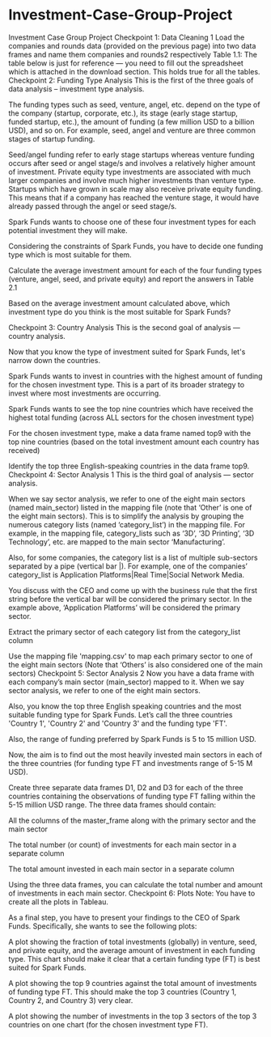 # Investment-Case-Group-Project
Investment Case Group Project
Checkpoint 1: Data Cleaning 1 Load the companies and rounds data (provided on the previous page) into two data frames and name them companies and rounds2 respectively Table 1.1: The table below is just for reference — you need to fill out the spreadsheet which is attached in the download section. This holds true for all the tables. Checkpoint 2: Funding Type Analysis This is the first of the three goals of data analysis – investment type analysis.

The funding types such as seed, venture, angel, etc. depend on the type of the company (startup, corporate, etc.), its stage (early stage startup, funded startup, etc.), the amount of funding (a few million USD to a billion USD), and so on. For example, seed, angel and venture are three common stages of startup funding.

Seed/angel funding refer to early stage startups whereas venture funding occurs after seed or angel stage/s and involves a relatively higher amount of investment. Private equity type investments are associated with much larger companies and involve much higher investments than venture type. Startups which have grown in scale may also receive private equity funding. This means that if a company has reached the venture stage, it would have already passed through the angel or seed stage/s.

Spark Funds wants to choose one of these four investment types for each potential investment they will make.

Considering the constraints of Spark Funds, you have to decide one funding type which is most suitable for them.

Calculate the average investment amount for each of the four funding types (venture, angel, seed, and private equity) and report the answers in Table 2.1

Based on the average investment amount calculated above, which investment type do you think is the most suitable for Spark Funds?

Checkpoint 3: Country Analysis This is the second goal of analysis — country analysis.

Now that you know the type of investment suited for Spark Funds, let's narrow down the countries.

Spark Funds wants to invest in countries with the highest amount of funding for the chosen investment type. This is a part of its broader strategy to invest where most investments are occurring.

Spark Funds wants to see the top nine countries which have received the highest total funding (across ALL sectors for the chosen investment type)

For the chosen investment type, make a data frame named top9 with the top nine countries (based on the total investment amount each country has received)

Identify the top three English-speaking countries in the data frame top9. Checkpoint 4: Sector Analysis 1 This is the third goal of analysis — sector analysis.

When we say sector analysis, we refer to one of the eight main sectors (named main_sector) listed in the mapping file (note that ‘Other’ is one of the eight main sectors). This is to simplify the analysis by grouping the numerous category lists (named ‘category_list’) in the mapping file. For example, in the mapping file, category_lists such as ‘3D’, ‘3D Printing’, ‘3D Technology’, etc. are mapped to the main sector ‘Manufacturing’.

Also, for some companies, the category list is a list of multiple sub-sectors separated by a pipe (vertical bar |). For example, one of the companies’ category_list is Application Platforms|Real Time|Social Network Media.

You discuss with the CEO and come up with the business rule that the first string before the vertical bar will be considered the primary sector. In the example above, ‘Application Platforms’ will be considered the primary sector.

Extract the primary sector of each category list from the category_list column

Use the mapping file 'mapping.csv' to map each primary sector to one of the eight main sectors (Note that ‘Others’ is also considered one of the main sectors) Checkpoint 5: Sector Analysis 2 Now you have a data frame with each company’s main sector (main_sector) mapped to it. When we say sector analysis, we refer to one of the eight main sectors.

Also, you know the top three English speaking countries and the most suitable funding type for Spark Funds. Let’s call the three countries 'Country 1', 'Country 2' and 'Country 3' and the funding type 'FT'.

Also, the range of funding preferred by Spark Funds is 5 to 15 million USD.

Now, the aim is to find out the most heavily invested main sectors in each of the three countries (for funding type FT and investments range of 5-15 M USD).

Create three separate data frames D1, D2 and D3 for each of the three countries containing the observations of funding type FT falling within the 5-15 million USD range. The three data frames should contain:

All the columns of the master_frame along with the primary sector and the main sector

The total number (or count) of investments for each main sector in a separate column

The total amount invested in each main sector in a separate column

Using the three data frames, you can calculate the total number and amount of investments in each main sector. Checkpoint 6: Plots Note: You have to create all the plots in Tableau.

As a final step, you have to present your findings to the CEO of Spark Funds. Specifically, she wants to see the following plots:

A plot showing the fraction of total investments (globally) in venture, seed, and private equity, and the average amount of investment in each funding type. This chart should make it clear that a certain funding type (FT) is best suited for Spark Funds.

A plot showing the top 9 countries against the total amount of investments of funding type FT. This should make the top 3 countries (Country 1, Country 2, and Country 3) very clear.

A plot showing the number of investments in the top 3 sectors of the top 3 countries on one chart (for the chosen investment type FT).
